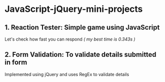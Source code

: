 # JavaScript-jQuery-mini-projects

## 1. Reaction Tester: Simple game using JavaScript
   Let's check how fast you can respond *( my best time is 0.343s )*
   
## 2. Form Validation: To validate details submitted in form
   Implemented using jQuery and uses RegEx to validate details



